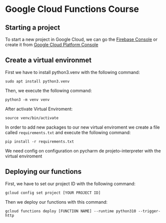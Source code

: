 # Google Cloud Functions Course
## Starting a project
To start a new project in Google Cloud, we can go the [Firebase Console](https://console.firebase.google.com/) or create it from [Google Cloud Platform Console](https://console.cloud.google.com)
## Create a virtual environmet
First we have to install python3.venv with the following command:
```
sudo apt install python3.venv
```
Then, we execute the following command:
```
python3 -m venv venv
```
After activate Virtual Enviroment:
```
source venv/bin/activate
```
In order to add new packages to our new virtual enviroment we create a file called `requirements.txt` and execute the following command:
```
pip install -r requirements.txt
```
We need config on configuration on pycharm de projeto-interpreter with the virtual enviroment
## Deploying our functions
First, we have to set our project ID with the following command:
```
gcloud config set project [YOUR PROJECT ID]
```
Then we deploy our functions with this command:
```
gcloud functions deploy [FUNCTION NAME] --runtime python310 --trigger-http
```